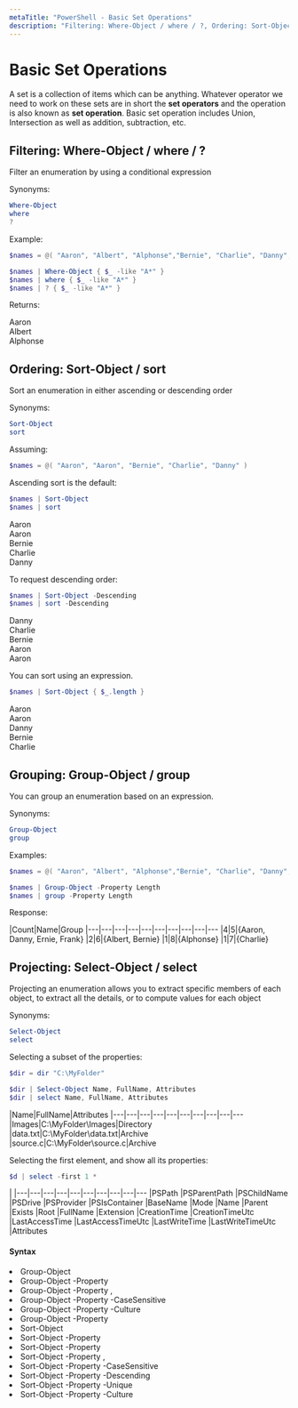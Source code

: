 ```yaml
---
metaTitle: "PowerShell - Basic Set Operations"
description: "Filtering: Where-Object / where / ?, Ordering: Sort-Object / sort, Grouping: Group-Object / group, Projecting: Select-Object / select"
---
```


# Basic Set Operations


A set is a collection of items which can be anything. Whatever operator we need to work on these sets are in short the **set operators** and the operation is  also known as **set operation**. Basic set operation includes Union, Intersection as well as addition, subtraction, etc.



## Filtering: Where-Object / where / ?


Filter an enumeration by using a conditional expression

Synonyms:

```powershell
Where-Object
where
?

```

Example:

```powershell
$names = @( "Aaron", "Albert", "Alphonse","Bernie", "Charlie", "Danny", "Ernie", "Frank")

$names | Where-Object { $_ -like "A*" }
$names | where { $_ -like "A*" }
$names | ? { $_ -like "A*" }

```

Returns:

> 
<p>Aaron<br />
Albert<br />
Alphonse</p>




## Ordering: Sort-Object / sort


Sort an enumeration in either ascending or descending order

Synonyms:

```powershell
Sort-Object
sort

```

Assuming:

```powershell
$names = @( "Aaron", "Aaron", "Bernie", "Charlie", "Danny" )

```

Ascending sort is the default:

```powershell
$names | Sort-Object
$names | sort

```

> 
<p>Aaron<br />
Aaron<br />
Bernie<br />
Charlie<br />
Danny</p>


To request descending order:

```powershell
$names | Sort-Object -Descending
$names | sort -Descending

```

> 
<p>Danny<br />
Charlie<br />
Bernie<br />
Aaron<br />
Aaron</p>


You can sort using an expression.

```powershell
$names | Sort-Object { $_.length }

```

> 
<p>Aaron<br />
Aaron<br />
Danny<br />
Bernie<br />
Charlie</p>




## Grouping: Group-Object / group


You can group an enumeration based on an expression.

Synonyms:

```powershell
Group-Object
group

```

Examples:

```powershell
$names = @( "Aaron", "Albert", "Alphonse","Bernie", "Charlie", "Danny", "Ernie", "Frank")

$names | Group-Object -Property Length
$names | group -Property Length

```

Response:

|Count|Name|Group
|---|---|---|---|---|---|---|---|---|---
|4|5|{Aaron, Danny, Ernie, Frank}
|2|6|{Albert, Bernie}
|1|8|{Alphonse}
|1|7|{Charlie}



## Projecting: Select-Object / select


Projecting an enumeration allows you to extract specific members of each object, to extract all the details, or to compute values for each object

Synonyms:

```powershell
Select-Object
select

```

Selecting a subset of the properties:

```powershell
$dir = dir "C:\MyFolder"

$dir | Select-Object Name, FullName, Attributes
$dir | select Name, FullName, Attributes

```

|Name|FullName|Attributes
|---|---|---|---|---|---|---|---|---|---
|Images|C:\MyFolder\Images|Directory
|data.txt|C:\MyFolder\data.txt|Archive
|source.c|C:\MyFolder\source.c|Archive

Selecting the first element, and show all its properties:

```powershell
$d | select -first 1 *

```

|
|---|---|---|---|---|---|---|---|---|---
|PSPath
|PSParentPath
|PSChildName
|PSDrive
|PSProvider
|PSIsContainer
|BaseName
|Mode
|Name
|Parent
|Exists
|Root
|FullName
|Extension
|CreationTime
|CreationTimeUtc
|LastAccessTime
|LastAccessTimeUtc
|LastWriteTime
|LastWriteTimeUtc
|Attributes



#### Syntax


<li>
Group-Object
</li>
<li>
Group-Object -Property <propertyName>
</li>
<li>
Group-Object -Property <propertyName>, <propertyName2>
</li>
<li>
Group-Object -Property <propertyName> -CaseSensitive
</li>
<li>
Group-Object -Property <propertyName> -Culture <culture>
</li>
<li>
Group-Object -Property <ScriptBlock>
</li>
<li>
Sort-Object
</li>
<li>
Sort-Object -Property <propertyName>
</li>
<li>
Sort-Object -Property <ScriptBlock>
</li>
<li>
Sort-Object -Property <propertyName>, <propertyName2>
</li>
<li>
Sort-Object -Property <propertyObject> -CaseSensitive
</li>
<li>
Sort-Object -Property <propertyObject> -Descending
</li>
<li>
Sort-Object -Property <propertyObject> -Unique
</li>
<li>
Sort-Object -Property <propertyObject> -Culture <culture>
</li>

